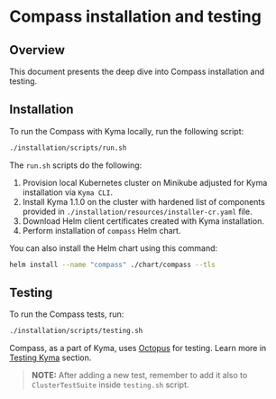 # Compass installation and testing

## Overview

This document presents the deep dive into Compass installation and testing.

## Installation

To run the Compass with Kyma locally, run the following script:

```bash
./installation/scripts/run.sh
```

The `run.sh` scripts do the following:
1. Provision local Kubernetes cluster on Minikube adjusted for Kyma installation via `Kyma CLI`.
2. Install Kyma 1.1.0 on the cluster with hardened list of components provided in `./installation/resources/installer-cr.yaml` file.  
3. Download Helm client certificates created with Kyma installation.
4. Perform installation of `compass` Helm chart.

You can also install the Helm chart using this command:
```bash
helm install --name "compass" ./chart/compass --tls
```
## Testing

To run the Compass tests, run:

```bash
./installation/scripts/testing.sh
```

Compass, as a part of Kyma, uses [Octopus](https://github.com/kyma-incubator/octopus/) for testing. Learn more in [Testing Kyma](https://kyma-project.io/docs/root/kyma#details-testing-kyma) section.

> **NOTE:** After adding a new test, remember to add it also to `ClusterTestSuite` inside `testing.sh` script.